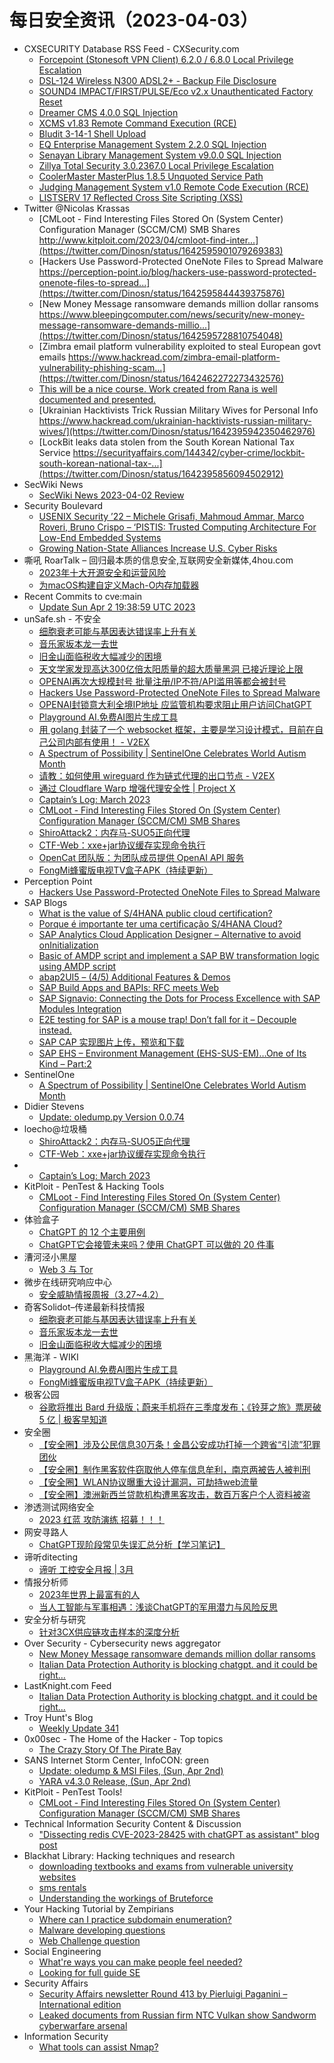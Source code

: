 # 每日安全资讯（2023-04-03）

- CXSECURITY Database RSS Feed - CXSecurity.com
  - [Forcepoint (Stonesoft VPN Client) 6.2.0 / 6.8.0 Local Privilege Escalation](https://cxsecurity.com/issue/WLB-2023040012)
  - [DSL-124 Wireless N300 ADSL2+ - Backup File Disclosure](https://cxsecurity.com/issue/WLB-2023040011)
  - [SOUND4 IMPACT/FIRST/PULSE/Eco v2.x Unauthenticated Factory Reset](https://cxsecurity.com/issue/WLB-2023040010)
  - [Dreamer CMS 4.0.0 SQL Injection](https://cxsecurity.com/issue/WLB-2023040009)
  - [XCMS v1.83 Remote Command Execution (RCE)](https://cxsecurity.com/issue/WLB-2023040008)
  - [Bludit 3-14-1 Shell Upload](https://cxsecurity.com/issue/WLB-2023040007)
  - [EQ Enterprise Management System 2.2.0 SQL Injection](https://cxsecurity.com/issue/WLB-2023040006)
  - [Senayan Library Management System v9.0.0 SQL Injection](https://cxsecurity.com/issue/WLB-2023040005)
  - [Zillya Total Security 3.0.2367.0  Local Privilege Escalation](https://cxsecurity.com/issue/WLB-2023040004)
  - [CoolerMaster MasterPlus 1.8.5 Unquoted Service Path](https://cxsecurity.com/issue/WLB-2023040003)
  - [Judging Management System v1.0 Remote Code Execution (RCE)](https://cxsecurity.com/issue/WLB-2023040002)
  - [LISTSERV 17 Reflected Cross Site Scripting (XSS)](https://cxsecurity.com/issue/WLB-2023040001)
- Twitter @Nicolas Krassas
  - [CMLoot - Find Interesting Files Stored On (System Center) Configuration Manager (SCCM/CM) SMB Shares http://www.kitploit.com/2023/04/cmloot-find-inter...](https://twitter.com/Dinosn/status/1642595901079269383)
  - [Hackers Use Password-Protected OneNote Files to Spread Malware https://perception-point.io/blog/hackers-use-password-protected-onenote-files-to-spread...](https://twitter.com/Dinosn/status/1642595844439375876)
  - [New Money Message ransomware demands million dollar ransoms https://www.bleepingcomputer.com/news/security/new-money-message-ransomware-demands-millio...](https://twitter.com/Dinosn/status/1642595728810754048)
  - [Zimbra email platform vulnerability exploited to steal European govt emails https://www.hackread.com/zimbra-email-platform-vulnerability-phishing-scam...](https://twitter.com/Dinosn/status/1642462272273432576)
  - [This will be a nice course. Work created from Rana is well documented and presented.](https://twitter.com/Dinosn/status/1642414919244029952)
  - [Ukrainian Hacktivists Trick Russian Military Wives for Personal Info https://www.hackread.com/ukrainian-hacktivists-russian-military-wives/](https://twitter.com/Dinosn/status/1642395942350462976)
  - [LockBit leaks data stolen from the South Korean National Tax Service https://securityaffairs.com/144342/cyber-crime/lockbit-south-korean-national-tax-...](https://twitter.com/Dinosn/status/1642395856094502912)
- SecWiki News
  - [SecWiki News 2023-04-02 Review](http://www.sec-wiki.com/?2023-04-02)
- Security Boulevard
  - [USENIX Security ’22 – Michele Grisafi, Mahmoud Ammar, Marco Roveri, Bruno Crispo – ‘PISTIS: Trusted Computing Architecture For Low-End Embedded Systems](https://securityboulevard.com/2023/04/usenix-security-22-michele-grisafi-mahmoud-ammar-marco-roveri-bruno-crispo-pistis-trusted-computing-architecture-for-low-end-embedded-systems/)
  - [Growing Nation-State Alliances Increase U.S. Cyber Risks](https://securityboulevard.com/2023/04/growing-nation-state-alliances-increase-u-s-cyber-risks/)
- 嘶吼 RoarTalk – 回归最本质的信息安全,互联网安全新媒体,4hou.com
  - [2023年十大开源安全和运营风险](https://www.4hou.com/posts/GKP0)
  - [为macOS构建自定义Mach-O内存加载器](https://www.4hou.com/posts/034v)
- Recent Commits to cve:main
  - [Update Sun Apr  2 19:38:59 UTC 2023](https://github.com/trickest/cve/commit/abddf5404fc694ee781d263f97a271dd0458d28c)
- unSafe.sh - 不安全
  - [细胞衰老可能与基因表达错误率上升有关](https://buaq.net/go-156596.html)
  - [音乐家坂本龙一去世](https://buaq.net/go-156597.html)
  - [旧金山面临税收大幅减少的困境](https://buaq.net/go-156598.html)
  - [天文学家发现高达300亿倍太阳质量的超大质量黑洞 已接近理论上限](https://buaq.net/go-156589.html)
  - [OPENAI再次大规模封号 批量注册/IP不符/API滥用等都会被封号](https://buaq.net/go-156590.html)
  - [Hackers Use Password-Protected OneNote Files to Spread Malware](https://buaq.net/go-156587.html)
  - [OPENAI封锁意大利全境IP地址 应监管机构要求阻止用户访问ChatGPT](https://buaq.net/go-156591.html)
  - [Playground AI.免费AI图片生成工具](https://buaq.net/go-156581.html)
  - [用 golang 封装了一个 websocket 框架，主要是学习设计模式，目前在自己公司内部有使用！ - V2EX](https://buaq.net/go-156577.html)
  - [A Spectrum of Possibility | SentinelOne Celebrates World Autism Month](https://buaq.net/go-156579.html)
  - [请教：如何使用 wireguard 作为链式代理的出口节点 - V2EX](https://buaq.net/go-156576.html)
  - [通过 Cloudflare Warp 增强代理安全性 | Project X](https://buaq.net/go-156575.html)
  - [Captain’s Log: March 2023](https://buaq.net/go-156588.html)
  - [CMLoot - Find Interesting Files Stored On (System Center) Configuration Manager (SCCM/CM) SMB Shares](https://buaq.net/go-156580.html)
  - [ShiroAttack2：内存马-SUO5正向代理](https://buaq.net/go-156567.html)
  - [CTF-Web：xxe+jar协议缓存实现命令执行](https://buaq.net/go-156557.html)
  - [OpenCat 团队版：为团队成员提供 OpenAI API 服务](https://buaq.net/go-156558.html)
  - [FongMi蜂蜜版电视TV盒子APK（持续更新）](https://buaq.net/go-156560.html)
- Perception Point
  - [Hackers Use Password-Protected OneNote Files to Spread Malware](https://perception-point.io/blog/hackers-use-password-protected-onenote-files-to-spread-malware/)
- SAP Blogs
  - [What is the value of S/4HANA public cloud certification?](https://blogs.sap.com/2023/04/02/what-is-the-value-of-s-4hana-public-cloud-certification/)
  - [Porque é importante ter uma certificação S/4HANA Cloud?](https://blogs.sap.com/2023/04/02/porque-e-importante-ter-uma-certificacao-s-4hana-cloud/)
  - [SAP Analytics Cloud Application Designer – Alternative to avoid onInitialization](https://blogs.sap.com/2023/04/02/sap-analytics-cloud-application-designer-alternative-to-avoid-oninitialization/)
  - [Basic of AMDP script and implement a SAP BW transformation logic using AMDP script](https://blogs.sap.com/2023/04/02/basic-of-amdp-script-and-implement-a-sap-bw-transformation-logic-using-amdp-script/)
  - [abap2UI5 – (4/5) Additional Features & Demos](https://blogs.sap.com/2023/04/02/abap2ui5-4-5-additional-features-demos/)
  - [SAP Build Apps and BAPIs: RFC meets Web](https://blogs.sap.com/2023/04/02/sap-build-apps-and-bapis-rfc-meets-web/)
  - [SAP Signavio: Connecting the Dots for Process Excellence with SAP Modules Integration](https://blogs.sap.com/2023/04/02/sap-signavio-connecting-the-dots-for-process-excellence-with-sap-modules-integration/)
  - [E2E testing for SAP is a mouse trap! Don’t fall for it – Decouple instead.](https://blogs.sap.com/2023/04/02/e2e-testing-for-sap-is-a-mouse-trap-dont-fall-for-it-decouple-instead./)
  - [SAP CAP 实现图片上传，预览和下载](https://blogs.sap.com/2023/04/02/sap-cap-%e5%ae%9e%e7%8e%b0%e5%9b%be%e7%89%87%e4%b8%8a%e4%bc%a0%ef%bc%8c%e9%a2%84%e8%a7%88%e5%92%8c%e4%b8%8b%e8%bd%bd/)
  - [SAP EHS – Environment Management (EHS-SUS-EM)…One of Its Kind – Part:2](https://blogs.sap.com/2023/04/02/sap-ehs-environment-management-ehs-sus-emone-of-its-kind-part2/)
- SentinelOne
  - [A Spectrum of Possibility | SentinelOne Celebrates World Autism Month](https://www.sentinelone.com/blog/a-spectrum-of-possibility-sentinelone-celebrates-world-autism-month/)
- Didier Stevens
  - [Update: oledump.py Version 0.0.74](https://blog.didierstevens.com/2023/04/02/update-oledump-py-version-0-0-74/)
- loecho@垃圾桶
  - [ShiroAttack2：内存马-SUO5正向代理](https://1oecho.github.io/DdEJO_rCu/)
  - [CTF-Web：xxe+jar协议缓存实现命令执行](https://1oecho.github.io/mCQ5Tu20m/)
- 
  - [Captain’s Log: March 2023](https://cornerpirate.com/2023/04/02/captains-log-march-2023/)
- KitPloit - PenTest & Hacking Tools
  - [CMLoot - Find Interesting Files Stored On (System Center) Configuration Manager (SCCM/CM) SMB Shares](http://www.kitploit.com/2023/04/cmloot-find-interesting-files-stored-on.html)
- 体验盒子
  - [ChatGPT 的 12 个主要用例](https://www.uedbox.com/post/68804/)
  - [ChatGPT它会接管未来吗？使用 ChatGPT 可以做的 20 件事](https://www.uedbox.com/post/68799/)
- 漕河泾小黑屋
  - [Web 3 与 Tor](https://mp.weixin.qq.com/s?__biz=MzA4NzQwNzY3OQ==&mid=2247483901&idx=1&sn=c4f7bd452f36d985976d47dc007ae562&chksm=9038acada74f25bb7afe8740c49db67a8df49a2d33087e42b2c5c35247d1386a206424aeefa1&scene=58&subscene=0#rd)
- 微步在线研究响应中心
  - [安全威胁情报周报（3.27~4.2）](https://mp.weixin.qq.com/s?__biz=Mzg5MTc3ODY4Mw==&mid=2247500900&idx=1&sn=da59779c57725e8d711cec0946db453b&chksm=cfcaa770f8bd2e66a2a313924643d51df088359a02fd959482411ee6878e16673428139c2f55&scene=58&subscene=0#rd)
- 奇客Solidot–传递最新科技情报
  - [细胞衰老可能与基因表达错误率上升有关](https://www.solidot.org/story?sid=74560)
  - [音乐家坂本龙一去世](https://www.solidot.org/story?sid=74559)
  - [旧金山面临税收大幅减少的困境](https://www.solidot.org/story?sid=74558)
- 黑海洋 - WIKI
  - [Playground AI.免费AI图片生成工具](https://blog.upx8.com/3387)
  - [FongMi蜂蜜版电视TV盒子APK（持续更新）](https://blog.upx8.com/3385)
- 极客公园
  - [谷歌将推出 Bard 升级版；蔚来手机将在三季度发布；《铃芽之旅》票房破 5 亿 | 极客早知道](https://mp.weixin.qq.com/s?__biz=MTMwNDMwODQ0MQ==&mid=2652988580&idx=1&sn=a894413768541f9dbbb6a553167097f3&chksm=7e54191249239004e8811621ce86f14df698d8b56a5545ac65dc0c5c10b1eb431368fb417a76&scene=58&subscene=0#rd)
- 安全圈
  - [【安全圈】涉及公民信息30万条！金昌公安成功打掉一个跨省“引流”犯罪团伙](https://mp.weixin.qq.com/s?__biz=MzIzMzE4NDU1OQ==&mid=2652032104&idx=1&sn=56d07c6ff08044588ea57d9f997efe1e&chksm=f36fe028c418693e2241d686260dfae7bc776c30e50ae6906f8ab700888f7897cfc01b42a2d7&scene=58&subscene=0#rd)
  - [【安全圈】制作黑客软件窃取他人停车信息牟利，南京两被告人被判刑](https://mp.weixin.qq.com/s?__biz=MzIzMzE4NDU1OQ==&mid=2652032104&idx=2&sn=a1d02855438ad6235b4948824d037da8&chksm=f36fe028c418693e4030bfc2243ed50328ec0f95fcf930c36f539d9ee4437f4ef3c622025326&scene=58&subscene=0#rd)
  - [【安全圈】WLAN协议曝重大设计漏洞，可劫持web流量](https://mp.weixin.qq.com/s?__biz=MzIzMzE4NDU1OQ==&mid=2652032104&idx=3&sn=ba4e8260dd4481401f7a01ef2e267e00&chksm=f36fe028c418693e1250a10aa9eebb7df40b599633b23bfae2cbc9f2797fd5de2bdc09c4ac0b&scene=58&subscene=0#rd)
  - [【安全圈】澳洲新西兰贷款机构遭黑客攻击，数百万客户个人资料被盗](https://mp.weixin.qq.com/s?__biz=MzIzMzE4NDU1OQ==&mid=2652032104&idx=4&sn=71e90b7e69679c5f94330891a48eea49&chksm=f36fe028c418693e25e06c7010ca087940ca07bd5cdee01f58faa63532ca042945e8fc6035a3&scene=58&subscene=0#rd)
- 渗透测试网络安全
  - [2023 红蓝 攻防演练 招募！！！](https://mp.weixin.qq.com/s?__biz=MzkwMTE4NDM5NA==&mid=2247486268&idx=1&sn=a19f3e8a57f54a94c2c6481e2983323f&chksm=c0b9e5d9f7ce6ccf7b9253695f70d7f80924f797d2e3b00edea474fe7f2216453911b5ca06e5&scene=58&subscene=0#rd)
- 网安寻路人
  - [ChatGPT现阶段常见失误汇总分析【学习笔记】](https://mp.weixin.qq.com/s?__biz=MzIxODM0NDU4MQ==&mid=2247499480&idx=1&sn=8b70ddd41234d2a6ca586f899d45a2d8&chksm=97e94332a09eca24569d38c0d69408028363c67105e3af7f22b1623cd270043d136043591373&scene=58&subscene=0#rd)
- 谛听ditecting
  - [谛听 工控安全月报 | 3月](https://mp.weixin.qq.com/s?__biz=MzU3MzQyOTU0Nw==&mid=2247488994&idx=1&sn=2c5f0876062b3768e222fc8e454fc854&chksm=fcc097a6cbb71eb0a3f72ae3d9219542848e14a78603c6bd83fdbdd7a37321763f7b8b7b730c&scene=58&subscene=0#rd)
- 情报分析师
  - [2023年世界上最富有的人](https://mp.weixin.qq.com/s?__biz=MzA3Mjc1MTkwOA==&mid=2650526285&idx=1&sn=e2c0cbbf1b8e0f27acdca4be464a1cf3&chksm=8716fc06b0617510248179e9b9a7711492c906fddae75d99f0095d80b09f35f066df1d3cbcf0&scene=58&subscene=0#rd)
  - [当人工智能与军事相遇：浅谈ChatGPT的军用潜力与风险反思](https://mp.weixin.qq.com/s?__biz=MzA3Mjc1MTkwOA==&mid=2650526285&idx=2&sn=96f333f9ab2754d3ce9925c6760b8c13&chksm=8716fc06b0617510d9db3f6e3d909c3e040fb9ea62d03780bdc2395daaec5d33fd4f1b33e2f4&scene=58&subscene=0#rd)
- 安全分析与研究
  - [针对3CX供应链攻击样本的深度分析](https://mp.weixin.qq.com/s?__biz=MzA4ODEyODA3MQ==&mid=2247487665&idx=1&sn=8f89cac5edbce6c76b3ec25b023f8dfa&chksm=902fbf99a758368f878c685139d2b378617adf781a24d93fcbd105971f0edd9549115bca8cc3&scene=58&subscene=0#rd)
- Over Security - Cybersecurity news aggregator
  - [New Money Message ransomware demands million dollar ransoms](https://www.bleepingcomputer.com/news/security/new-money-message-ransomware-demands-million-dollar-ransoms/)
  - [Italian Data Protection Authority is blocking chatgpt. and it could be right…](https://mgpf.it/2023/04/02/italian-data-protection-authority-is-blocking-chatgpt-and-it-could-be-right.html)
- LastKnight.com Feed
  - [Italian Data Protection Authority is blocking chatgpt. and it could be right…](https://mgpf.it/2023/04/02/italian-data-protection-authority-is-blocking-chatgpt-and-it-could-be-right.html)
- Troy Hunt's Blog
  - [Weekly Update 341](https://www.troyhunt.com/weekly-update-341/)
- 0x00sec - The Home of the Hacker - Top topics
  - [The Crazy Story Of The Pirate Bay](https://0x00sec.org/t/the-crazy-story-of-the-pirate-bay/34281)
- SANS Internet Storm Center, InfoCON: green
  - [Update: oledump &#x26; MSI Files, (Sun, Apr 2nd)](https://isc.sans.edu/diary/rss/29700)
  - [YARA v4.3.0 Release, (Sun, Apr 2nd)](https://isc.sans.edu/diary/rss/29702)
- KitPloit - PenTest Tools!
  - [CMLoot - Find Interesting Files Stored On (System Center) Configuration Manager (SCCM/CM) SMB Shares](http://www.kitploit.com/2023/04/cmloot-find-interesting-files-stored-on.html)
- Technical Information Security Content & Discussion
  - ["Dissecting redis CVE-2023-28425 with chatGPT as assistant" blog post](https://www.reddit.com/r/netsec/comments/129w8qq/dissecting_redis_cve202328425_with_chatgpt_as/)
- Blackhat Library: Hacking techniques and research
  - [downloading textbooks and exams from vulnerable university websites](https://www.reddit.com/r/blackhat/comments/129sgq1/downloading_textbooks_and_exams_from_vulnerable/)
  - [sms rentals](https://www.reddit.com/r/blackhat/comments/129prqf/sms_rentals/)
  - [Understanding the workings of Bruteforce](https://www.reddit.com/r/blackhat/comments/129cju3/understanding_the_workings_of_bruteforce/)
- Your Hacking Tutorial by Zempirians
  - [Where can I practice subdomain enumeration?](https://www.reddit.com/r/HowToHack/comments/12a0a4e/where_can_i_practice_subdomain_enumeration/)
  - [Malware developing questions](https://www.reddit.com/r/HowToHack/comments/129cyvw/malware_developing_questions/)
  - [Web Challenge question](https://www.reddit.com/r/HowToHack/comments/1298r2z/web_challenge_question/)
- Social Engineering
  - [What're ways you can make people feel needed?](https://www.reddit.com/r/SocialEngineering/comments/129sc6v/whatre_ways_you_can_make_people_feel_needed/)
  - [Looking for full guide SE](https://www.reddit.com/r/SocialEngineering/comments/1296fgg/looking_for_full_guide_se/)
- Security Affairs
  - [Security Affairs newsletter Round 413 by Pierluigi Paganini – International edition](https://securityaffairs.com/144366/breaking-news/security-affairs-newsletter-round-413-by-pierluigi-paganini.html)
  - [Leaked documents from Russian firm NTC Vulkan show Sandworm cyberwarfare arsenal](https://securityaffairs.com/144340/apt/ntc-vulkan-sandworm-cyberwarfare-arsenal.html)
- Information Security
  - [What tools can assist Nmap?](https://www.reddit.com/r/Information_Security/comments/12a1766/what_tools_can_assist_nmap/)
